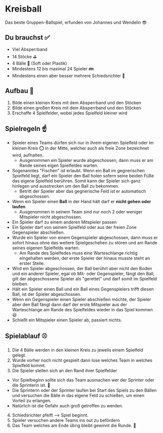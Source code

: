 # Kreisball
Das beste Gruppen-Ballspiel, erfunden von Johannes und Wendelin :sunglasses:

## Du brauchst :white_check_mark:
* Viel Absperrband
* 14 Stöcke :golf:
* 4 Bälle :tennis: (Soft oder Plastik)
* Mindestens 12 bis maximal 24 Spieler :family:
* Mindestens einen aber besser mehrere Schiedsrichter :cop:

## Aufbau :wrench:
1.  Bilde einen kleinen Kreis mit dem Absperrband und den Stöcken
2. Bilde einen großen Kreis mit dem Absperrband und den Stöcken
3. Erschaffe 4 Spielfelder, wobei jedes Spielfeld kleiner wird

## Spielregeln :point_up:
* Spieler eines Teams dürfen sich nur in ihrem eigenen Spielfeld oder im kleinen Kreis :o: in der Mitte, welcher auch als freie Zone bezeichnet wird, aufhalten.
  * Ausgenommen ein Spieler wurde abgeschossen, dann muss er am Rande seines eigen Spielfeldes warten.
* Sogenanntes "Fischen" ist erlaubt. Wenn ein Ball im gegnerischen Spielfeld liegt, darf ein Spieler den Ball holen sofern seine beiden Füße das eigene Spielfeld berühren. Somit kann der Spieler sich ganz hinlegen und ausstrecken um den Ball zu bekommen.
  * Betritt der Spieler aber das gegnerische Feld ist er automatisch abgeschossen.
* Wenn ein Spieler einen **Ball** in der Hand hält darf er **nicht gehen oder laufen**
  * Ausgenommen in seinem Team sind nur noch 2 oder weniger Mitspieler nicht abgeschossen.
* Ein Spieler darf zu einem anderen Mitspieler passen
* Ein Spieler darf von seinem Spielfeld oder aus der freien Zone Gegenspieler abschießen.
* Wurde ein Spieler von einem Gegenspieler abgeschossen, dann muss er sofort hinaus ohne das weitere Spielgeschehen zu stören und am Rande seines eigenen Spielfelds warten.
  * Am Rande des Spielfedes muss eine Warteschlange richtig eingehalten werden, der erste Spieler der hinaus musste steht an erster Stelle.
* Wird ein Spieler abgeschossen, der Ball berührt aber nicht den Boden und ein anderer Spieler, egal ob Mit- oder Gegenspieler, fängt den Ball, gilt der abgeschossene Spieler als "gerettet" und darf somit im Spielfeld bleiben.
* Hält ein Spieler einen Ball und ein Ball eines Gegenspielers trifft diesen Ball, ist der Spieler abgeschossen.
* Wenn ein Gegenspieler einen Spieler abschießen möchte, der Spieler aber den Ball fängt dann darf der erste Mitspieler aus der Warteschlange am Rande des Spielfeldes wieder in das Spiel kommen :smiley:
* Schießt ein Mitspieler einen Spieler ab, passiert nichts.

## Spielablauf :baseball:
1.  Die 4 Bälle werden in den kleinen Kreis zu jeweils einem Spielfeld gelegt.
2. Wurde vorher noch nicht gespielt dann lose welches Team in welches Spielfeld kommt.
3. Die Spieler stellen sich an den Rand ihrer Spielfelder
  * Vor Spielbeginn sollte sich das Team ausmachen wer der Sprinter oder die Sprinterin ist. :running:
  * Die Sprinterin oder der Sprinter laufen bei Start des Spiels zu den Bällen und versuchen die Bälle in das eigene Feld zu schießen, um einen Vorteil zu erlangen.
  * Natürlich ist die Gefahr auch groß getroffen zu werden.
4. Schiedsrichter pfeift --> Spiel beginnt.
5. Spieler versuchen andere Teams ins out zu befördern
6. Das Team welches am Ende übrig bleibt gewinnt die Runde. :crown:
